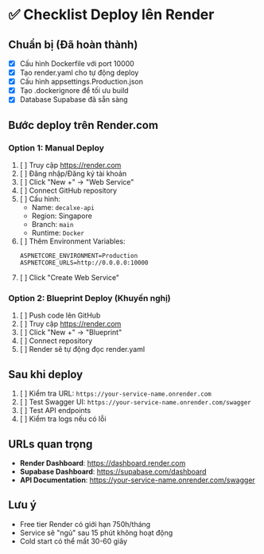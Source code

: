 # ✅ Checklist Deploy lên Render

## Chuẩn bị (Đã hoàn thành)
- [x] Cấu hình Dockerfile với port 10000
- [x] Tạo render.yaml cho tự động deploy
- [x] Cấu hình appsettings.Production.json
- [x] Tạo .dockerignore để tối ưu build
- [x] Database Supabase đã sẵn sàng

## Bước deploy trên Render.com

### Option 1: Manual Deploy
1. [ ] Truy cập https://render.com
2. [ ] Đăng nhập/Đăng ký tài khoản
3. [ ] Click "New +" → "Web Service"
4. [ ] Connect GitHub repository
5. [ ] Cấu hình:
   - Name: `decalxe-api`
   - Region: Singapore
   - Branch: `main`
   - Runtime: `Docker`
6. [ ] Thêm Environment Variables:
   ```
   ASPNETCORE_ENVIRONMENT=Production
   ASPNETCORE_URLS=http://0.0.0.0:10000
   ```
7. [ ] Click "Create Web Service"

### Option 2: Blueprint Deploy (Khuyến nghị)
1. [ ] Push code lên GitHub
2. [ ] Truy cập https://render.com
3. [ ] Click "New +" → "Blueprint"
4. [ ] Connect repository
5. [ ] Render sẽ tự động đọc render.yaml

## Sau khi deploy
1. [ ] Kiểm tra URL: `https://your-service-name.onrender.com`
2. [ ] Test Swagger UI: `https://your-service-name.onrender.com/swagger`
3. [ ] Test API endpoints
4. [ ] Kiểm tra logs nếu có lỗi

## URLs quan trọng
- **Render Dashboard**: https://dashboard.render.com
- **Supabase Dashboard**: https://supabase.com/dashboard
- **API Documentation**: https://your-service-name.onrender.com/swagger

## Lưu ý
- Free tier Render có giới hạn 750h/tháng
- Service sẽ "ngủ" sau 15 phút không hoạt động
- Cold start có thể mất 30-60 giây

